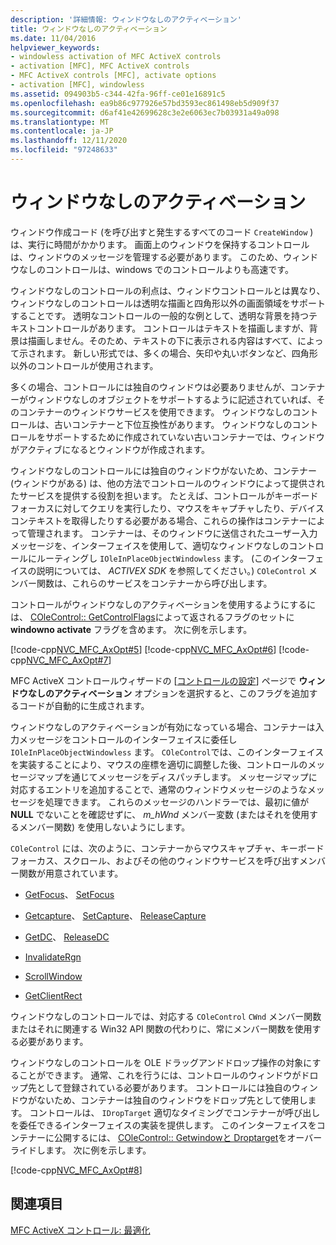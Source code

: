 ```yaml
---
description: '詳細情報: ウィンドウなしのアクティベーション'
title: ウィンドウなしのアクティベーション
ms.date: 11/04/2016
helpviewer_keywords:
- windowless activation of MFC ActiveX controls
- activation [MFC], MFC ActiveX controls
- MFC ActiveX controls [MFC], activate options
- activation [MFC], windowless
ms.assetid: 094903b5-c344-42fa-96ff-ce01e16891c5
ms.openlocfilehash: ea9b86c977926e57bd3593ec861498eb5d909f37
ms.sourcegitcommit: d6af41e42699628c3e2e6063ec7b03931a49a098
ms.translationtype: MT
ms.contentlocale: ja-JP
ms.lasthandoff: 12/11/2020
ms.locfileid: "97248633"
---
```

# <a name="providing-windowless-activation"></a>ウィンドウなしのアクティベーション

ウィンドウ作成コード (を呼び出すと発生するすべてのコード `CreateWindow` ) は、実行に時間がかかります。 画面上のウィンドウを保持するコントロールは、ウィンドウのメッセージを管理する必要があります。 このため、ウィンドウなしのコントロールは、windows でのコントロールよりも高速です。

ウィンドウなしのコントロールの利点は、ウィンドウコントロールとは異なり、ウィンドウなしのコントロールは透明な描画と四角形以外の画面領域をサポートすることです。 透明なコントロールの一般的な例として、透明な背景を持つテキストコントロールがあります。 コントロールはテキストを描画しますが、背景は描画しません。そのため、テキストの下に表示される内容はすべて、によって示されます。 新しい形式では、多くの場合、矢印や丸いボタンなど、四角形以外のコントロールが使用されます。

多くの場合、コントロールには独自のウィンドウは必要ありませんが、コンテナーがウィンドウなしのオブジェクトをサポートするように記述されていれば、そのコンテナーのウィンドウサービスを使用できます。 ウィンドウなしのコントロールは、古いコンテナーと下位互換性があります。 ウィンドウなしのコントロールをサポートするために作成されていない古いコンテナーでは、ウィンドウがアクティブになるとウィンドウが作成されます。

ウィンドウなしのコントロールには独自のウィンドウがないため、コンテナー (ウィンドウがある) は、他の方法でコントロールのウィンドウによって提供されたサービスを提供する役割を担います。 たとえば、コントロールがキーボードフォーカスに対してクエリを実行したり、マウスをキャプチャしたり、デバイスコンテキストを取得したりする必要がある場合、これらの操作はコンテナーによって管理されます。 コンテナーは、そのウィンドウに送信されたユーザー入力メッセージを、インターフェイスを使用して、適切なウィンドウなしのコントロールにルーティングし `IOleInPlaceObjectWindowless` ます。 (このインターフェイスの説明については、 *ACTIVEX SDK* を参照してください。) `COleControl` メンバー関数は、これらのサービスをコンテナーから呼び出します。

コントロールがウィンドウなしのアクティベーションを使用するようにするには、 [COleControl:: GetControlFlags](../mfc/reference/colecontrol-class.md#getcontrolflags)によって返されるフラグのセットに **windowno activate** フラグを含めます。 次に例を示します。

[!code-cpp[NVC_MFC_AxOpt#5](../mfc/codesnippet/cpp/providing-windowless-activation_1.cpp)]
[!code-cpp[NVC_MFC_AxOpt#6](../mfc/codesnippet/cpp/providing-windowless-activation_2.cpp)]
[!code-cpp[NVC_MFC_AxOpt#7](../mfc/codesnippet/cpp/providing-windowless-activation_3.cpp)]

MFC ActiveX コントロールウィザードの [[コントロールの設定](../mfc/reference/control-settings-mfc-activex-control-wizard.md)] ページで **ウィンドウなしのアクティベーション** オプションを選択すると、このフラグを追加するコードが自動的に生成されます。

ウィンドウなしのアクティベーションが有効になっている場合、コンテナーは入力メッセージをコントロールのインターフェイスに委任し `IOleInPlaceObjectWindowless` ます。 `COleControl`では、このインターフェイスを実装することにより、マウスの座標を適切に調整した後、コントロールのメッセージマップを通じてメッセージをディスパッチします。 メッセージマップに対応するエントリを追加することで、通常のウィンドウメッセージのようなメッセージを処理できます。 これらのメッセージのハンドラーでは、最初に値が **NULL** でないことを確認せずに、 *m_hWnd* メンバー変数 (またはそれを使用するメンバー関数) を使用しないようにします。

`COleControl` には、次のように、コンテナーからマウスキャプチャ、キーボードフォーカス、スクロール、およびその他のウィンドウサービスを呼び出すメンバー関数が用意されています。

- [GetFocus](../mfc/reference/colecontrol-class.md#getfocus)、 [SetFocus](../mfc/reference/colecontrol-class.md#setfocus)

- [Getcapture](../mfc/reference/colecontrol-class.md#getcapture)、 [SetCapture](../mfc/reference/colecontrol-class.md#setcapture)、 [ReleaseCapture](../mfc/reference/colecontrol-class.md#releasecapture)

- [GetDC](../mfc/reference/colecontrol-class.md#getdc)、 [ReleaseDC](../mfc/reference/colecontrol-class.md#releasedc)

- [InvalidateRgn](../mfc/reference/colecontrol-class.md#invalidatergn)

- [ScrollWindow](../mfc/reference/colecontrol-class.md#scrollwindow)

- [GetClientRect](../mfc/reference/colecontrol-class.md#getclientrect)

ウィンドウなしのコントロールでは、対応する `COleControl` `CWnd` メンバー関数またはそれに関連する Win32 API 関数の代わりに、常にメンバー関数を使用する必要があります。

ウィンドウなしのコントロールを OLE ドラッグアンドドロップ操作の対象にすることができます。 通常、これを行うには、コントロールのウィンドウがドロップ先として登録されている必要があります。 コントロールには独自のウィンドウがないため、コンテナーは独自のウィンドウをドロップ先として使用します。 コントロールは、 `IDropTarget` 適切なタイミングでコンテナーが呼び出しを委任できるインターフェイスの実装を提供します。 このインターフェイスをコンテナーに公開するには、 [COleControl:: Getwindowと Droptarget](../mfc/reference/colecontrol-class.md#getwindowlessdroptarget)をオーバーライドします。 次に例を示します。

[!code-cpp[NVC_MFC_AxOpt#8](../mfc/codesnippet/cpp/providing-windowless-activation_4.cpp)]

## <a name="see-also"></a>関連項目

[MFC ActiveX コントロール: 最適化](../mfc/mfc-activex-controls-optimization.md)
